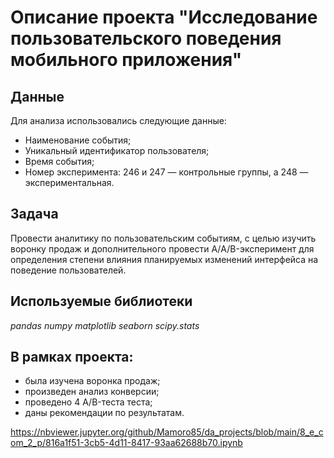 # Описание проекта "Исследование пользовательского поведения мобильного приложения"


## Данные

Для анализа использовались следующие данные:

- Наименование события;
- Уникальный идентификатор пользователя;
- Время события;
- Номер эксперимента: 246 и 247 — контрольные группы, а 248 — экспериментальная.

## Задача

Провести аналитику по пользовательским событиям, с целью изучить воронку продаж и дополнительного провести А/A/B-эксперимент для определения степени влияния планируемых изменений интерфейса на поведение пользователей.


## Используемые библиотеки

*pandas*
*numpу*
*matplotlib*
*seaborn*
*scipy.stats*




## В рамках проекта:

- была изучена воронка продаж;
- произведен анализ конверсии;
- проведено 4 A/B-теста теста;
- даны рекомендации по результатам.

https://nbviewer.jupyter.org/github/Mamoro85/da_projects/blob/main/8_e_com_2_p/816a1f51-3cb5-4d11-8417-93aa62688b70.ipynb

